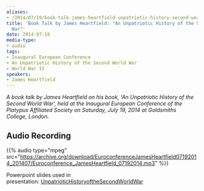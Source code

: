 ```yaml
---
aliases:
- /2014/07/19/book-talk-james-heartfield-unpatriotic-history-second-world-war
title: 'Book Talk by James Heartfield: "An Unpatriotic History of the Second World
  War"'
date: 2014-07-19
media-type:
- audio
tags:
- Inaugural European Conference
- An Unpatriotic History of the Second World War
- World War II
speakers:
- James Heartfield
---
```


_A book talk by James Heartfield on his book, 'An Unpatriotic History of the Second World War', held at the Inaugural European Conference of the Platypus Affiliated Society on Saturday, July 19, 2014 at Goldsmiths College, London._

## Audio Recording

{{% audio type="mpeg" src="https://archive.org/download/EuroconferenceJamesHeartfield07192014_201407/Euroconference_JamesHeartfield_07192014.mp3" %}}

Powerpoint slides used in presentation: [UnpatrioticHistoryoftheSecondWorldWar](/file/UnpatrioticHistoryoftheSecondWorldWar.pptx)
